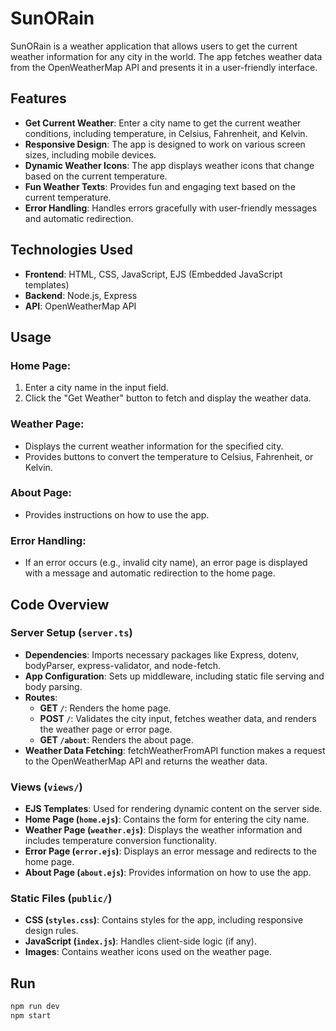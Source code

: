 # SunORain

SunORain is a weather application that allows users to get the current weather information for any city in the world. The app fetches weather data from the OpenWeatherMap API and presents it in a user-friendly interface. 

## Features

- **Get Current Weather**: Enter a city name to get the current weather conditions, including temperature, in Celsius, Fahrenheit, and Kelvin.
- **Responsive Design**: The app is designed to work on various screen sizes, including mobile devices.
- **Dynamic Weather Icons**: The app displays weather icons that change based on the current temperature.
- **Fun Weather Texts**: Provides fun and engaging text based on the current temperature.
- **Error Handling**: Handles errors gracefully with user-friendly messages and automatic redirection.


## Technologies Used

- **Frontend**: HTML, CSS, JavaScript, EJS (Embedded JavaScript templates)
- **Backend**: Node.js, Express
- **API**: OpenWeatherMap API

## Usage

### Home Page:

1. Enter a city name in the input field.
2. Click the "Get Weather" button to fetch and display the weather data.

### Weather Page:

- Displays the current weather information for the specified city.
- Provides buttons to convert the temperature to Celsius, Fahrenheit, or Kelvin.

### About Page:

- Provides instructions on how to use the app.

### Error Handling:

- If an error occurs (e.g., invalid city name), an error page is displayed with a message and automatic redirection to the home page.

## Code Overview

### Server Setup (`server.ts`)

- **Dependencies**: Imports necessary packages like Express, dotenv, bodyParser, express-validator, and node-fetch.
- **App Configuration**: Sets up middleware, including static file serving and body parsing.
- **Routes**:
  - **GET `/`**: Renders the home page.
  - **POST `/`**: Validates the city input, fetches weather data, and renders the weather page or error page.
  - **GET `/about`**: Renders the about page.
- **Weather Data Fetching**: fetchWeatherFromAPI function makes a request to the OpenWeatherMap API and returns the weather data.

### Views (`views/`)

- **EJS Templates**: Used for rendering dynamic content on the server side.
- **Home Page (`home.ejs`)**: Contains the form for entering the city name.
- **Weather Page (`weather.ejs`)**: Displays the weather information and includes temperature conversion functionality.
- **Error Page (`error.ejs`)**: Displays an error message and redirects to the home page.
- **About Page (`about.ejs`)**: Provides information on how to use the app.

### Static Files (`public/`)

- **CSS (`styles.css`)**: Contains styles for the app, including responsive design rules.
- **JavaScript (`index.js`)**: Handles client-side logic (if any).
- **Images**: Contains weather icons used on the weather page.


## Run

```bash
npm run dev 
npm start
```
